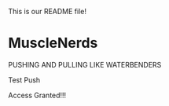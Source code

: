 This is our README file!


# MuscleNerds

PUSHING AND PULLING LIKE WATERBENDERS

Test Push

Access Granted!!!
